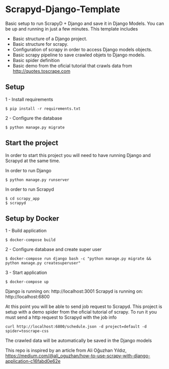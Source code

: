 # Scrapyd-Django-Template
Basic setup to run ScrapyD + Django and save it in Django Models. You can be up and running in just a few minutes. This template includes

* Basic structure of a Django project.
* Basic structure for scrapy.
* Configuration of scrapy in order to access Django models objects.
* Basic scrapy pipeline to save crawled objets to Django models.
* Basic spider definition
* Basic demo from the oficial tutorial that crawls data from http://quotes.toscrape.com


## Setup
1 - Install requirements
````
$ pip install -r requirements.txt
````
2 - Configure the database
````
$ python manage.py migrate
````
## Start the project
In order to start this project you will need to have running Django and Scrapyd at the same time.

In order to run Django
````
$ python manage.py runserver
````
In order to run Scrapyd
````
$ cd scrapy_app
$ scrapyd
````

## Setup by Docker 
1 - Build application
````
$ docker-compose build
````
2 - Configure database and create super user  
````
$ docker-compose run django bash -c "python manage.py migrate && python manage.py createsuperuser"
````
3 - Start application
````
$ docker-compose up
````

Django is running on: http://localhost:3001
Scrapyd is running on: http://localhost:6800


At this point you will be able to send job request to Scrapyd. This project is setup with a demo spider from the oficial tutorial of scrapy. To run it you must send a http request to Scrapyd with the job info
````
curl http://localhost:6800/schedule.json -d project=default -d spider=toscrape-css
````

The crawled data will be automatically be saved in the Django models

This repo is inspired by an article from Ali Oğuzhan Yıldız, https://medium.com/@ali_oguzhan/how-to-use-scrapy-with-django-application-c16fabd0e62e
